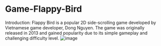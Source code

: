 # Game-Flappy-Bird
Introduction:
Flappy Bird is a popular 2D side-scrolling game developed by Vietnamese game developer, Dong Nguyen. The game was originally released in 2013 and gained popularity due to its simple gameplay and challenging difficulty level.
![image](https://user-images.githubusercontent.com/113697984/234899097-99132da2-6d7e-42ae-afc6-1fb3cf1f5d20.png)
